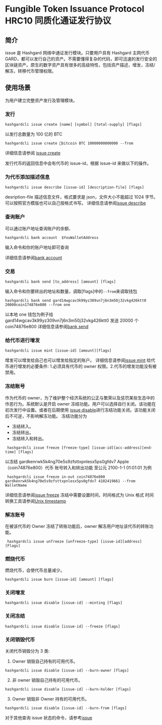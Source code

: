 # Fungible Token Issuance Protocol HRC10 同质化通证发行协议

## 简介

issue 是 Hashgard 网络中通证发行模块。只要用户具有 Hashgard 主网代币 GARD，都可以发行自己的资产。不需要懂得复杂的代码，即可迅速的发行安全的区块链资产。原生的数字资产具有很多的高级特性，包括资产描述，增发，冻结/解冻，转移代币管理权限。

## 使用场景
为用户建立完整资产发行及管理模块。

### 发行

```shell
hashgardcli issue create [name] [symbol] [total-supply] [flags]
```

以发行总数量为 100 亿的 BTC

```shell
hashgardcli issue create bitcoin BTC 10000000000000 --from
```

详细信息请参阅 [issue create](../cli/hashgardcli/issue/create.md)

发行代币的返回信息中会有代币的 issue-id，根据 issue-id 来做以下的操作。

### 为代币添加描述信息

```shell
hashgardcli issue describe [issue-id] [description-file] [flags]
```

desription-file
描述信息文件，格式要求是 json，文件大小不能超过 1024 字节。可以按照官方模版也可以自己按格式书写。
详细信息请参阅[issue describe](../cli/hashgardcli/issue/describe.md)

### 查询账户

可以通过账户地址查询账户的余额、

```shell
hashgardcli bank account  $YouWalletAddress
```

输入命令和你的账户地址即可查询

详细信息请参阅[bank account](../cli/hashgardcli/bank/account.md)

### 交易

```shell
hashgardcli bank send [to_address] [amount] [flags]
```

输入命令和你要转出的地址和数量，调取[flags]中的`--from`来调取钱包

```shell
hashgardcli bank send gard14wgcav3k99yz309vn7j6n3m50j32vkg426ktt0  20000coin174876e800 --from one
```

以本地 one 钱包为例子给 gard14wgcav3k99yz309vn7j6n3m50j32vkg426ktt0 发送 20000 个 coin74876e800
详细信息请参阅[bank send](../cli/hashgardcli/bank/send.md)

### 给代币进行增发

```shell
hashgardcli issue mint [issue-id] [amount][flags]
```

增发可以增发给自己也可以增发给指定的账户。
详细信息请参阅[issue mint](../cli/hashgardcli/issue/mint.md)
给代币进行增发的必要条件: 1.必须具有代币的 owner 权限。2.代币的增发功能没有被禁用。

### 冻结账号

作为代币的 owner，为了维护整个经济系统的公正与繁荣以及惩罚某些生态中的作恶行为。系统默认是开启 owner 冻结功能。用户可以选择自行关闭。该功能在初次发行中设置。或者在后期使用 [issue disable](../cli/hashgardcli/issue/disable.md)进行冻结功能关闭。该功能关闭后不可逆，不影响解冻功能。
冻结功能分为
- 冻结转入。
- 冻结转出。
- 冻结转入和转出。

```shell
 hashgardcli issue freeze [freeze-type] [issue-id][acc-address][end-time] [flags]
```

以冻结 gardkenrwk5k4ng70e5s9zfsttxpnlesx5ps0gfdv7 Apple（coin74876e800）代币 账号转入和转出功能 至公元 2100-1-1 01:01:01 为例

```shell
 hashgardcli issue freeze in-out coin74876e800 gardkenrwk5k4ng70e5s9zfsttxpnlesx5ps0gfdv7 4102419661 --from WalletName
```

详细信息请参阅[issue freeze](../cli/hashgardcli/issue/freeze.md)
冻结中需要设置时间，时间格式为 Unix 格式 时间转换工具请参阅[Unix timestamp](./Unix-timestamp.md)



### 解冻账号

在被该代币的 Owner 冻结了转账功能后，owner 解冻用户地址该代币的转账功能。

```shell
 hashgardcli issue unfreeze [unfreeze-type] [issue-id][address] [Flags]
```

### 燃烧代币

燃烧代币，会使代币总量减少。
```shell
hashgardcli issue burn [issue-id] [amount] [flags]
```


### 关闭增发

```shell
hashgardcli issue disable [issue-id] --minting [flags]
```

### 关闭冻结
```shell
hashgardcli issue disable [issue-id] --freeze [flags]
```

### 关闭销毁代币
关闭代币销毁分为 3 类:
1. Owner 销毁自己持有的可用代币。

```shell
hashgardcli issue disable [issue-id] --burn-owner [flags]
```
2. 非 owner 销毁自己持有的可用代币。

```shell
hashgardcli issue disable [issue-id] --burn-holder [flags]
```
3. Owner 销毁非 Owner 持有的可用代币。

```shell
hashgardcli issue disable [issue-id] --burn-from [flags]
```

对于其他查询 issue 状态的命令，请参考[issue](../cli/hashgardcli/issue/README.md)
